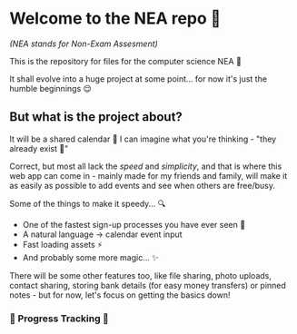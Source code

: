 # Welcome to the NEA repo 👋

_(NEA stands for Non-Exam Assesment)_

This is the repository for files for the computer science NEA 🌵

It shall evolve into a huge project at some point...
for now it's just the humble beginnings 😌

## But what is the project about?

It will be a shared calendar 🎉
I can imagine what you're thinking - "they already exist 🥱"

Correct, but most all lack the _speed_ and _simplicity_, and that is where this web app can come in - mainly made for my friends and family, will make it as easily as possible to add events and see when others are free/busy.

Some of the things to make it speedy... 🔍

- One of the fastest sign-up processes you have ever seen 🚀
- A natural language → calendar event input
- Fast loading assets ⚡️
- And probably some more magic... ✨

There will be some other features too, like file sharing, photo uploads, contact sharing, storing bank details (for easy money transfers) or pinned notes - but for now, let's focus on getting the basics down!

### 🚧 Progress Tracking 🚧

